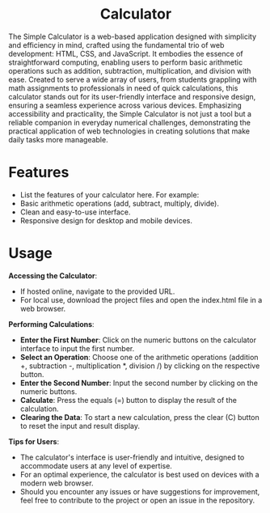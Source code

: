 <h1 align="center">Calculator</h1>

The Simple Calculator is a web-based application designed with simplicity and efficiency in mind, crafted using the fundamental trio of web development: HTML, CSS, and JavaScript. It embodies the essence of straightforward computing, enabling users to perform basic arithmetic operations such as addition, subtraction, multiplication, and division with ease. Created to serve a wide array of users, from students grappling with math assignments to professionals in need of quick calculations, this calculator stands out for its user-friendly interface and responsive design, ensuring a seamless experience across various devices. Emphasizing accessibility and practicality, the Simple Calculator is not just a tool but a reliable companion in everyday numerical challenges, demonstrating the practical application of web technologies in creating solutions that make daily tasks more manageable.
# Features
 - List the features of your calculator here. For example:
 - Basic arithmetic operations (add, subtract, multiply, divide).
 - Clean and easy-to-use interface.
 - Responsive design for desktop and mobile devices.
# Usage
**Accessing the Calculator**:

 - If hosted online, navigate to the provided URL.
 - For local use, download the project files and open the index.html file in a web browser.<br>
 
**Performing Calculations**:

 - **Enter the First Number**: Click on the numeric buttons on the calculator interface to input the first number.
 - **Select an Operation**: Choose one of the arithmetic operations (addition +, subtraction -, multiplication *, division /) by clicking on the respective button.
 - **Enter the Second Number**: Input the second number by clicking on the numeric buttons.
 - **Calculate**: Press the equals (=) button to display the result of the calculation.
 - **Clearing the Data**: To start a new calculation, press the clear (C) button to reset the input and result display.<br>
 
**Tips for Users**:

 - The calculator's interface is user-friendly and intuitive, designed to accommodate users at any level of expertise.
 - For an optimal experience, the calculator is best used on devices with a modern web browser.
 - Should you encounter any issues or have suggestions for improvement, feel free to contribute to the project or open an issue in the repository.
